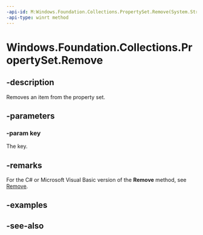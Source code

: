 ```yaml
---
-api-id: M:Windows.Foundation.Collections.PropertySet.Remove(System.String)
-api-type: winrt method
---
```


<!-- Method syntax
public void Remove(System.String key)
-->

# Windows.Foundation.Collections.PropertySet.Remove

## -description
Removes an item from the property set.

## -parameters
### -param key
The key.

## -remarks
For the C# or Microsoft Visual Basic version of the **Remove** method, see [Remove](/dotnet/api/system.collections.generic.idictionary-2.remove).

## -examples

## -see-also
